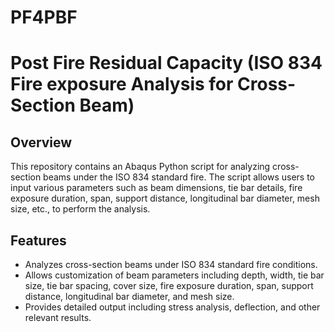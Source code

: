 # PF4PBF
# Post Fire Residual Capacity (ISO 834 Fire exposure Analysis for Cross-Section Beam)

## Overview

This repository contains an Abaqus Python script for analyzing cross-section beams under the ISO 834 standard fire. The script allows users to input various parameters such as beam dimensions, tie bar details, fire exposure duration, span, support distance, longitudinal bar diameter, mesh size, etc., to perform the analysis.

## Features

- Analyzes cross-section beams under ISO 834 standard fire conditions.
- Allows customization of beam parameters including depth, width, tie bar size, tie bar spacing, cover size, fire exposure duration, span, support distance, longitudinal bar diameter, and mesh size.
- Provides detailed output including stress analysis, deflection, and other relevant results.
